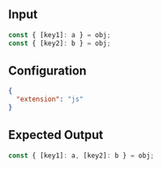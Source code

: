 
## Input
```javascript input
const { [key1]: a } = obj;
const { [key2]: b } = obj;
```

## Configuration
```json configuration
{
  "extension": "js"
}
```

## Expected Output
```javascript expected output
const { [key1]: a, [key2]: b } = obj;
```
